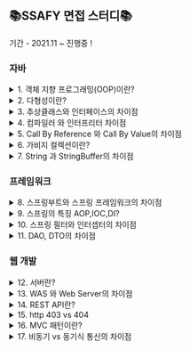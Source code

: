 ## 📚SSAFY 면접 스터디📚

기간 - 2021.11 ~ 진행중 ! 

### 자바
<details>
<summary>1. 객체 지향 프로그래밍(OOP)이란?</summary>
<div markdown="1">
  
  <b>지헌</b>  
  객체 지향 프로그래밍이란 순차적으로 실행되는 절차 지향적 프로그래밍과는 다르게 객체의 상호작용을 통해 동작하는 것을 의미합니다.
  객체의 상호작용을 통해 상속, 추상화, 다형성을 사용하여 코드 재사용성을 증가시켜줍니다.

  
  <b>기동</b>  
  객체 지향 프로그래밍이란

</div>
</details>
<details>
<summary>2. 다형성이란?</summary>
<div markdown="1">

  <b>지헌</b>  
  하나의 레퍼런스 변수가 다양한 객체를 참조할 수 있는 것을 의미하며 다형성을 사용하게 되면

</div>
</details>

<details>
<summary>3. 추상클래스와 인터페이스의 차이점</summary>
<div markdown="1">

  지헌
  객체 지향 프로그래밍이란

</div>
</details>

<details>
<summary>4. 컴파일러 와 인터프리터 차이점</summary>
<div markdown="1">

  지헌
  객체 지향 프로그래밍이란

</div>
</details>

<details>
<summary>5. Call By Reference 와 Call By Value의 차이점</summary>
<div markdown="1">

  지헌
  객체 지향 프로그래밍이란

</div>
</details>

<details>
<summary>6. 가비지 컬렉션이란?</summary>
<div markdown="1">

  지헌
  객체 지향 프로그래밍이란

</div>
</details>

<details>
<summary>7. String 과 StringBuffer의 차이점</summary>
<div markdown="1">

  지헌
  객체 지향 프로그래밍이란

</div>
</details>

### 프레임워크
<details>
<summary>8. 스프링부트와 스프링 프레임워크의 차이점</summary>
<div markdown="1">

  지헌
  객체 지향 프로그래밍이란

</div>
</details>

<details>
<summary>9. 스프링의 특징 AOP,IOC,DI? </summary>
<div markdown="1">

  지헌
  객체 지향 프로그래밍이란

</div>
</details>

<details>
<summary>10. 스프링 필터와 인터셉터의 차이점 </summary>
<div markdown="1">

  지헌
  객체 지향 프로그래밍이란

</div>
</details>

<details>
<summary>11. DAO, DTO의 차이점 </summary>
<div markdown="1">

  지헌
  객체 지향 프로그래밍이란

</div>
</details>


### 웹 개발 
<details>
<summary>12. 서버란?</summary>
<div markdown="1">

  지헌
  객체 지향 프로그래밍이란

</div>
</details>

<details>
<summary>13. WAS 와 Web Server의 차이점</summary>
<div markdown="1">

  지헌
  객체 지향 프로그래밍이란

</div>
</details>

<details>
<summary>14. REST API란?</summary>
<div markdown="1">

  지헌
  객체 지향 프로그래밍이란

</div>
</details>

<details>
<summary>15. http 403 vs 404 </summary>
<div markdown="1">

  지헌
  객체 지향 프로그래밍이란

</div>
</details>

<details>
<summary>16. MVC 패턴이란?  </summary>
<div markdown="1">

  지헌
  객체 지향 프로그래밍이란

</div>
</details>


<details>
<summary>17. 비동기 vs 동기식 통신의 차이점 </summary>
<div markdown="1">

  지헌
  객체 지향 프로그래밍이란

</div>
</details>
